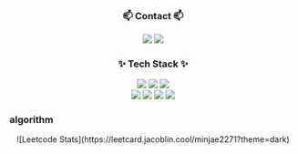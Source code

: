 <h3 align="center">📫 Contact 📫</h3>
<div align="center">
<a href="https://www.linkedin.com/in/min-jae-gwon-2a091b163" target="_blank"><img src="https://img.shields.io/badge/linkedin-blue.svg?&style=for-the-badge&logo=linkedin&logoColor=white"/></a>
<a href="https://velog.io/@hobby_is_coding/posts" target="_blank"><img src="https://img.shields.io/badge/velog-20C997?&style=for-the-badge&logo=Velog&logoColor=white"/></a> 
</div>
<h3 align="center">✨ Tech Stack ✨</h3>
<div align="center">
<img src="https://img.shields.io/badge/JavaScript-F7DF1E?style=for-the-badge&logo=JavaScript&logoColor=white">
<img src="https://img.shields.io/badge/TypeScript-3178C6?style=for-the-badge&logo=TypeScript&logoColor=white">
<img src="https://img.shields.io/badge/Python-3776AB?style=for-the-badge&logo=Python&logoColor=white">
<br />
<img src="https://img.shields.io/badge/react-61DAFB?style=for-the-badge&logo=react&logoColor=white">
<img src="https://img.shields.io/badge/nextjs-000000?style=for-the-badge&logo=nextdotjs&logoColor=white">
<img src="https://img.shields.io/badge/vuejs-4FC08D?style=for-the-badge&logo=vuedotjs&logoColor=white">
<img src="https://img.shields.io/badge/nodejs-5FA04E?style=for-the-badge&logo=nodedotjs&logoColor=white">
</div>
<h3>algorithm</h3>
<div align="center">
  ![Leetcode Stats](https://leetcard.jacoblin.cool/minjae2271?theme=dark)
</div>




  
<!--
**minjae2271/minjae2271** is a ✨ _special_ ✨ repository because its `README.md` (this file) appears on your GitHub profile.

Here are some ideas to get you started:

- 🔭 I’m currently working on ...
- 🌱 I’m currently learning ...
- 👯 I’m looking to collaborate on ...
- 🤔 I’m looking for help with ...
- 💬 Ask me about ...
- 📫 How to reach me: ...
- 😄 Pronouns: ...
- ⚡ Fun fact: ...
-->
